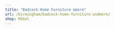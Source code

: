 ```yaml
---
title: "Badcock Home Furniture &more"
url: /birmingham/badcock-home-furniture-undmore/
shop: Möbel
---
```

